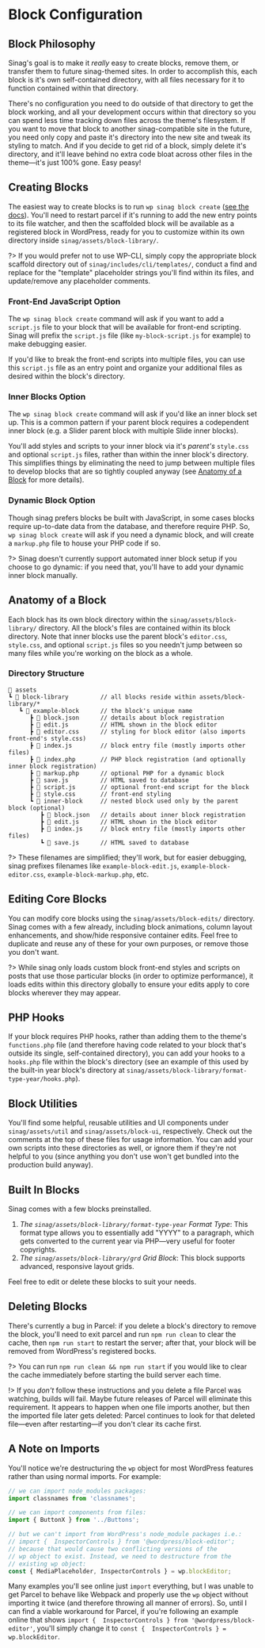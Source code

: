 # Block Configuration

## Block Philosophy

Sinag's goal is to make it _really_ easy to create blocks, remove them, or transfer them to future sinag-themed sites. In order to accomplish this, each block is it's own self-contained directory, with all files necessary for it to function contained within that directory.

There's no configuration you need to do outside of that directory to get the block working, and all your development occurs within that directory so you can spend less time tracking down files across the theme's filesystem. If you want to move that block to another sinag-compatible site in the future, you need only copy and paste it's directory into the new site and tweak its styling to match. And if you decide to get rid of a block, simply delete it's directory, and it'll leave behind no extra code bloat across other files in the theme—it's just 100% gone. Easy peasy!

## Creating Blocks

The easiest way to create blocks is to run `wp sinag block create` ([see the docs](/features/wp-cli#wp-sinag-block-create)). You'll need to restart parcel if it's running to add the new entry points to its file watcher, and then the scaffolded block will be available as a registered block in WordPress, ready for you to customize within its own directory inside `sinag/assets/block-library/`.

?> If you would prefer not to use WP-CLI, simply copy the appropriate block scaffold directory out of `sinag/includes/cli/templates/`, conduct a find and replace for the "template" placeholder strings you'll find within its files, and update/remove any placeholder comments.

### Front-End JavaScript Option

The `wp sinag block create` command will ask if you want to add a `script.js` file to your block that will be available for front-end scripting. Sinag will prefix the `script.js` file (like `my-block-script.js` for example) to make debugging easier.

If you'd like to break the front-end scripts into multiple files, you can use this `script.js` file as an entry point and organize your additional files as desired within the block's directory.

### Inner Blocks Option

The `wp sinag block create` command will ask if you'd like an inner block set up. This is a common pattern if your parent block requires a codependent inner block (e.g. a Slider parent block with multiple Slide inner blocks).

You'll add styles and scripts to your inner block via it's _parent's_ `style.css` and optional `script.js` files, rather than within the inner block's directory. This simplifies things by eliminating the need to jump between multiple files to develop blocks that are so tightly coupled anyway (see [Anatomy of a Block](#anatomy-of-a-block) for more details).

### Dynamic Block Option

Though sinag prefers blocks be built with JavaScript, in some cases blocks require up-to-date data from the database, and therefore require PHP. So, `wp sinag block create` will ask if you need a dynamic block, and will create a `markup.php` file to house your PHP code if so.

?> Sinag doesn't currently support automated inner block setup if you choose to go dynamic: if you need that, you'll have to add your dynamic inner block manually.

## Anatomy of a Block

Each block has its own block directory within the `sinag/assets/block-library/` directory. All the block's files are contained within its block directory. Note that inner blocks use the parent block's `editor.css`, `style.css`, and optional `script.js` files so you needn't jump between so many files while you're working on the block as a whole.

### Directory Structure

```
📂 assets
┗ 📂 block-library         // all blocks reside within assets/block-library/*
   ┗ 📂 example-block      // the block's unique name
      ┣ 📄 block.json      // details about block registration
      ┣ 📄 edit.js         // HTML shown in the block editor
      ┣ 📄 editor.css      // styling for block editor (also imports front-end's style.css)
      ┣ 📄 index.js        // block entry file (mostly imports other files)
      ┣ 📄 index.php       // PHP block registration (and optionally inner block registration)
      ┣ 📄 markup.php      // optional PHP for a dynamic block
      ┣ 📄 save.js         // HTML saved to database
      ┣ 📄 script.js       // optional front-end script for the block
      ┣ 📄 style.css       // front-end styling
      ┗ 📂 inner-block     // nested block used only by the parent block (optional)
         ┣ 📄 block.json   // details about inner block registration
         ┣ 📄 edit.js      // HTML shown in the block editor
         ┣ 📄 index.js     // block entry file (mostly imports other files)
         ┗ 📄 save.js      // HTML saved to database
```
?> These filenames are simplified; they'll work, but for easier debugging, sinag prefixes filenames like `example-block-edit.js`, `example-block-editor.css`, `example-block-markup.php`, etc.

## Editing Core Blocks

You can modify core blocks using the `sinag/assets/block-edits/` directory. Sinag comes with a few already, including block animations, column layout enhancements, and show/hide responsive container edits. Feel free to duplicate and reuse any of these for your own purposes, or remove those you don't want.

?> While sinag only loads custom block front-end styles and scripts on posts that use those particular blocks (in order to optimize performance), it loads edits within this directory globally to ensure your edits apply to core blocks wherever they may appear.

## PHP Hooks

If your block requires PHP hooks, rather than adding them to the theme's `functions.php` file (and therefore having code related to your block that's outside its single, self-contained directory), you can add your hooks to a `hooks.php` file within the block's directory (see an example of this used by the built-in year block's directory at `sinag/assets/block-library/format-type-year/hooks.php`).

## Block Utilities

You'll find some helpful, reusable utilities and UI components under `sinag/assets/util` and `sinag/assets/block-ui`, respectively. Check out the comments at the top of these files for usage information. You can add your own scripts into these directories as well, or ignore them if they're not helpful to you (since anything you don't use won't get bundled into the production build anyway).

## Built In Blocks

Sinag comes with a few blocks preinstalled.

1. *The `sinag/assets/block-library/format-type-year` Format Type*: This format type allows you to essentially add "YYYY" to a paragraph, which gets converted to the current year via PHP—very useful for footer copyrights.
2. *The `sinag/assets/block-library/grd` Grid Block*: This block supports advanced, responsive layout grids.

Feel free to edit or delete these blocks to suit your needs.

## Deleting Blocks

There's currently a bug in Parcel: if you delete a block's directory to remove the block, you'll need to exit parcel and run `npm run clean` to clear the cache, then `npm run start` to restart the server; after that, your block will be removed from WordPress's registered bocks.

?> You can run `npm run clean && npm run start` if you would like to clear the cache immediately before starting the build server each time.

!> If you _don't_ follow these instructions and you delete a file Parcel was watching, builds will fail. Maybe future releases of Parcel will eliminate this requirement. It appears to happen when one file imports another, but then the imported file later gets deleted: Parcel continues to look for that deleted file—even after restarting—if you don't clear its cache first.

## A Note on Imports

You'll notice we're destructuring the `wp` object for most WordPress features rather than using normal imports. For example:

```javascript
// we can import node_modules packages:
import classnames from 'classnames';

// we can import components from files:
import { ButtonX } from '../Buttons';

// but we can't import from WordPress's node_module packages i.e.:
// import {  InspectorControls } from '@wordpress/block-editor';
// because that would cause two conflicting versions of the
// wp object to exist. Instead, we need to destructure from the
// existing wp object:
const { MediaPlaceholder, InspectorControls } = wp.blockEditor;
```

Many examples you'll see online just `import` everything, but I was unable to get Parcel to behave like Webpack and properly use the `wp` object without importing it twice (and therefore throwing all manner of errors). So, until I can find a viable workaround for Parcel, if you're following an example online that shows `import {  InspectorControls } from '@wordpress/block-editor'`, you'll simply change it to `const {  InspectorControls } = wp.blockEditor`.